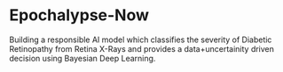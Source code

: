 # Epochalypse-Now
Building a responsible AI model which classifies the severity of Diabetic Retinopathy from Retina X-Rays and provides a data+uncertainity driven decision using Bayesian Deep Learning.
